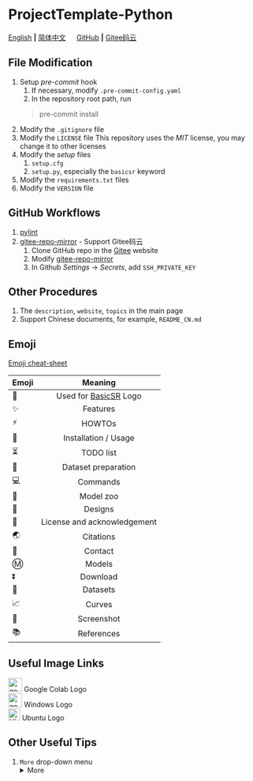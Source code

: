 # ProjectTemplate-Python

[English](README.md) **|** [简体中文](README_CN.md) &emsp; [GitHub](https://github.com/xinntao/ProjectTemplate-Python) **|** [Gitee码云](https://gitee.com/xinntao/ProjectTemplate-Python)

## File Modification

1. Setup *pre-commit* hook
    1. If necessary, modify `.pre-commit-config.yaml`
    1. In the repository root path, run
    > pre-commit install
1. Modify the `.gitignore` file
1. Modify the `LICENSE` file
    This repository uses the *MIT* license, you may change it to other licenses
1. Modify the *setup* files
    1. `setup.cfg`
    1. `setup.py`, especially the `basicsr` keyword
1. Modify the `requirements.txt` files
1. Modify the `VERSION` file

## GitHub Workflows

1. [pylint](./github/workflows/pylint.yml)
1. [gitee-repo-mirror](./github/workflow/gitee-repo-mirror.yml) - Support Gitee码云
    1. Clone GitHub repo in the [Gitee](https://gitee.com/) website
    1. Modify [gitee-repo-mirror](./github/workflow/gitee-repo-mirror.yml)
    1. In Github *Settings* -> *Secrets*, add `SSH_PRIVATE_KEY`

## Other Procedures

1. The `description`, `website`, `topics` in the main page
1. Support Chinese documents, for example, `README_CN.md`

## Emoji

[Emoji cheat-sheet](https://github.com/ikatyang/emoji-cheat-sheet)

| Emoji | Meaning |
| :---         |     :---:      |
| :rocket:   | Used for [BasicSR](https://github.com/xinntao/BasicSR) Logo |
| :sparkles: | Features |
| :zap: | HOWTOs |
| :wrench: | Installation / Usage |
| :hourglass_flowing_sand: | TODO list |
| :turtle: | Dataset preparation |
| :computer: | Commands |
| :european_castle: | Model zoo |
| :memo: | Designs |
| :scroll: | License and acknowledgement |
| :earth_asia: | Citations |
| :e-mail: | Contact |
| :m: | Models |
| :arrow_double_down: | Download |
| :file_folder: | Datasets |
| :chart_with_upwards_trend: | Curves|
| :eyes: | Screenshot |
| :books: |References |

## Useful Image Links

<img src="https://colab.research.google.com/assets/colab-badge.svg" height="28" alt="google colab logo">  Google Colab Logo <br>
<img src="https://upload.wikimedia.org/wikipedia/commons/8/8d/Windows_darkblue_2012.svg" height="28" alt="google colab logo">  Windows Logo <br>
<img src="https://upload.wikimedia.org/wikipedia/commons/3/3a/Logo-ubuntu_no%28r%29-black_orange-hex.svg" alt="Ubuntu" height="24">  Ubuntu Logo <br>

## Other Useful Tips

1. `More` drop-down menu
    <details>
    <summary>More</summary>
    <ul>
    <li>Nov 19, 2020. Set up ProjectTemplate-Python.</li>
    </ul>
    </details>
